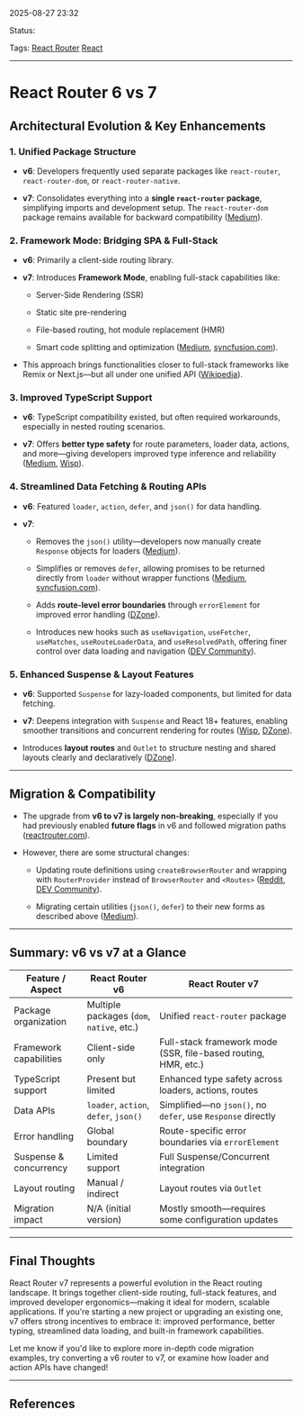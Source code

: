 
2025-08-27 23:32

Status:

Tags: [React Router](../../../3%20-%20Tags/React%20Router.md) [React](../../../3%20-%20Tags/React.md)

---
# React Router 6 vs 7

## Architectural Evolution & Key Enhancements

### 1. **Unified Package Structure**

- **v6**: Developers frequently used separate packages like `react-router`, `react-router-dom`, or `react-router-native`.
    
- **v7**: Consolidates everything into a **single `react-router` package**, simplifying imports and development setup. The `react-router-dom` package remains available for backward compatibility ([Medium](https://medium.com/%40nomannayeem/react-router-7-the-ultimate-guide-to-the-new-features-and-framework-capabilities-06e7f06981f6?utm_source=chatgpt.com "React Router 7: The Ultimate Guide to the New Features ...")).
    

### 2. **Framework Mode: Bridging SPA & Full-Stack**

- **v6**: Primarily a client-side routing library.
    
- **v7**: Introduces **Framework Mode**, enabling full-stack capabilities like:
    
    - Server-Side Rendering (SSR)
        
    - Static site pre-rendering
        
    - File-based routing, hot module replacement (HMR)
        
    - Smart code splitting and optimization ([Medium](https://medium.com/%40nomannayeem/react-router-7-the-ultimate-guide-to-the-new-features-and-framework-capabilities-06e7f06981f6?utm_source=chatgpt.com "React Router 7: The Ultimate Guide to the New Features ..."), [syncfusion.com](https://www.syncfusion.com/blogs/post/whats-new-react-router-7?utm_source=chatgpt.com "What's New in React Router 7?")).
        
- This approach brings functionalities closer to full-stack frameworks like Remix or Next.js—but all under one unified API ([Wikipedia](https://en.wikipedia.org/wiki/React_Router?utm_source=chatgpt.com "React Router")).
    

### 3. **Improved TypeScript Support**

- **v6**: TypeScript compatibility existed, but often required workarounds, especially in nested routing scenarios.
    
- **v7**: Offers **better type safety** for route parameters, loader data, actions, and more—giving developers improved type inference and reliability ([Medium](https://medium.com/%40ignatovich.dm/react-router-7-vs-6-whats-new-and-should-you-upgrade-93bba58576a8?utm_source=chatgpt.com "React Router 7 vs. 6: What's New and Should You Upgrade?"), [Wisp](https://www.wisp.blog/blog/react-router-7-is-here-whats-new-and-whats-breaking?utm_source=chatgpt.com "React Router 7 is Here: What's New and What's Breaking?")).
    

### 4. **Streamlined Data Fetching & Routing APIs**

- **v6**: Featured `loader`, `action`, `defer`, and `json()` for data handling.
    
- **v7**:
    
    - Removes the `json()` utility—developers now manually create `Response` objects for loaders ([Medium](https://medium.com/%40nomannayeem/react-router-7-the-ultimate-guide-to-the-new-features-and-framework-capabilities-06e7f06981f6?utm_source=chatgpt.com "React Router 7: The Ultimate Guide to the New Features ...")).
        
    - Simplifies or removes `defer`, allowing promises to be returned directly from `loader` without wrapper functions ([Medium](https://medium.com/%40nomannayeem/react-router-7-the-ultimate-guide-to-the-new-features-and-framework-capabilities-06e7f06981f6?utm_source=chatgpt.com "React Router 7: The Ultimate Guide to the New Features ..."), [syncfusion.com](https://www.syncfusion.com/blogs/post/whats-new-react-router-7?utm_source=chatgpt.com "What's New in React Router 7?")).
        
    - Adds **route-level error boundaries** through `errorElement` for improved error handling ([DZone](https://dzone.com/articles/why-react-router-7-is-a-game-changer-for-react-devs?utm_source=chatgpt.com "Why React Router 7 Is a Game-Changer for ...")).
        
    - Introduces new hooks such as `useNavigation`, `useFetcher`, `useMatches`, `useRouteLoaderData`, and `useResolvedPath`, offering finer control over data loading and navigation ([DEV Community](https://dev.to/utkvishwas/react-router-v7-a-comprehensive-guide-migration-from-v6-7d1?utm_source=chatgpt.com "React Router v7: A Comprehensive Guide & Migration from ...")).
        

### 5. **Enhanced Suspense & Layout Features**

- **v6**: Supported `Suspense` for lazy-loaded components, but limited for data fetching.
    
- **v7**: Deepens integration with `Suspense` and React 18+ features, enabling smoother transitions and concurrent rendering for routes ([Wisp](https://www.wisp.blog/blog/react-router-7-is-here-whats-new-and-whats-breaking?utm_source=chatgpt.com "React Router 7 is Here: What's New and What's Breaking?"), [DZone](https://dzone.com/articles/why-react-router-7-is-a-game-changer-for-react-devs?utm_source=chatgpt.com "Why React Router 7 Is a Game-Changer for ...")).
    
- Introduces **layout routes** and `Outlet` to structure nesting and shared layouts clearly and declaratively ([DZone](https://dzone.com/articles/why-react-router-7-is-a-game-changer-for-react-devs?utm_source=chatgpt.com "Why React Router 7 Is a Game-Changer for ...")).
    

---

## Migration & Compatibility

- The upgrade from **v6 to v7 is largely non-breaking**, especially if you had previously enabled **future flags** in v6 and followed migration paths ([reactrouter.com](https://reactrouter.com/upgrading/v6?utm_source=chatgpt.com "Upgrading from v6")).
    
- However, there are some structural changes:
    
    - Updating route definitions using `createBrowserRouter` and wrapping with `RouterProvider` instead of `BrowserRouter` and `<Routes>` ([Reddit](https://www.reddit.com/r/reactjs/comments/1iatblk/react_router_v7_has_to_be_a_psyop/?utm_source=chatgpt.com "React Router v7 has to be a psyop. : r/reactjs"), [DEV Community](https://dev.to/utkvishwas/react-router-v7-a-comprehensive-guide-migration-from-v6-7d1?utm_source=chatgpt.com "React Router v7: A Comprehensive Guide & Migration from ...")).
        
    - Migrating certain utilities (`json()`, `defer`) to their new forms as described above ([Medium](https://medium.com/%40nomannayeem/react-router-7-the-ultimate-guide-to-the-new-features-and-framework-capabilities-06e7f06981f6?utm_source=chatgpt.com "React Router 7: The Ultimate Guide to the New Features ...")).
        

---

## Summary: v6 vs v7 at a Glance

|Feature / Aspect|React Router v6|React Router v7|
|---|---|---|
|Package organization|Multiple packages (`dom`, `native`, etc.)|Unified `react-router` package|
|Framework capabilities|Client-side only|Full-stack framework mode (SSR, file-based routing, HMR, etc.)|
|TypeScript support|Present but limited|Enhanced type safety across loaders, actions, routes|
|Data APIs|`loader`, `action`, `defer`, `json()`|Simplified—no `json()`, no `defer`, use `Response` directly|
|Error handling|Global boundary|Route-specific error boundaries via `errorElement`|
|Suspense & concurrency|Limited support|Full Suspense/Concurrent integration|
|Layout routing|Manual / indirect|Layout routes via `Outlet`|
|Migration impact|N/A (initial version)|Mostly smooth—requires some configuration updates|

---

## Final Thoughts

React Router v7 represents a powerful evolution in the React routing landscape. It brings together client-side routing, full-stack features, and improved developer ergonomics—making it ideal for modern, scalable applications. If you're starting a new project or upgrading an existing one, v7 offers strong incentives to embrace it: improved performance, better typing, streamlined data loading, and built-in framework capabilities.

Let me know if you'd like to explore more in-depth code migration examples, try converting a v6 router to v7, or examine how loader and action APIs have changed!

---
## References